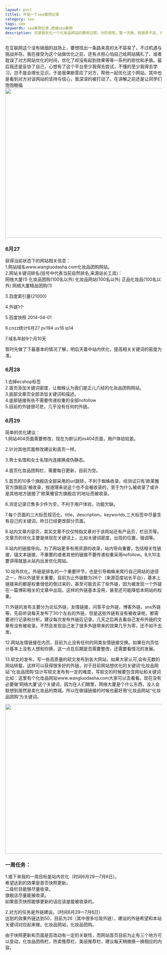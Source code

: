 ```yaml
---
layout: post
title1: 开始一个seo案例记录
category: seo
tags: seo
keywords: seo案例记录,商城seo案例
description: 记录我优化一个化妆品网站的整改过程，分阶段性。第一次搞，有很多不足，大神们就请绕边吧。
---
```

<p>在互联网这个没有硝烟的战场上，要想找出一条路来真的太不容易了，不过机遇与挑战并存。我在接受为这个站做优化之前，还有点担心怕自己给网站搞扎了，或者耽误了对方网站优化的时间，优化了却没有起到效果等等一系列的担忧和矛盾。最后我还是妥协了自己，心想有了这个平台至少我得去尝试，不懂的至少我得去学习，岂不是会增长见识，于是我果断答应了对方，帮他一起优化这个网站。其中也是看到对方对该网站的坚持与信心，我深深的被打动了。在讲解之前还是让同学们饱饱眼福<br/>
<img src='20140624105055947.jpg' width='550px' height='480px'>
</p>
<h3>6月27</h3>
<p>
获得当前状态下的网站相关信息：<br/>
1.网站域名www.wangluodasha.com化妆品团购网站。<br/>
2.网站关键词排名(括号中代表当前自然排名,来源站长工具)：<br/>
  网络大厦(1)  化妆品团购(100名以外)   化妆品网站(100名以外)  正品化妆品(100名以外)   网络大厦精品团购(1)<br/>

3.百度索引量(21000)<br/>

4.外链1个<br/>

5.百度快照 2014-04-01<br/>

6.cnzz统计6月27  pv194  uv16  ip14<br/>

7.域名年龄9个月10天<br/>

暂时先做了下最基本的情况了解，明后天着中站内优化，提高相关关键词的密度为准。</p>

<h3>6月28</h3>
<p>1.去掉ecshop标签<br/>
2.首页添加关键词密度，让蜘蛛认为我们是正儿八经的化妆品团购网站。<br/>
3.底部文章页全部添加关键词和描述。<br/>
4.底部链接有些不需要传递权重的全部nofollow<br>
5.目前的外链很可悲，几乎没有任何的外链。</p>

<h3>6月29</h3>
<p>
简单的优化建议：<br/>
1.网站404页面需要修改，现在为默认的iis404页面，用户体验较差。<br/>

2.针对其他页面修改建议和首页一样。<br/>

3.男士名馆和女士名馆内连接换成伪静态。<br/>

4.首页化妆品团购栏，需要每日更新，目前为空。<br/>

5.首页的10多个旗舰店全部采用的url跳转，不利于蜘蛛收录。经测试只有‘欧莱雅官方旗舰店’被收录，按道理来说这个也不会被收录的，至于为什么被收录了或许是其他地方链接了‘欧莱雅官方旗舰店’的地址而被收录。<br/>

6.浏览记录已售多少件为空，不利于用户体验，功能欠缺。<br/>
	
7.每个页面的三大标签规范化，title，description，keyworlds,三大标签中尽量含有自己的关键词，昨日已经更改部分页面。<br/>

8.站内文章内容页，其实文章不仅仅特指文章对于该网站还有产品页，栏目页等。文章页的优化主要是体现在关键词上，比如关键词密度，出现的位置，强调等。<br/>

9.站内的链接导向。为了网站更多有用资源的收录，站内导向重要，包括相关性链接，锚文本链接，不重要的或者其他的链接不要传递权重采用nofollow。8,9,10主要讲得就是从站内出发优化网站。<br/>

10.站外优化。外链是排名的一个重要环节，也是引导蜘蛛来爬行自己网站的途径之一，所以外链至关重要。目前为止外链数为26个（来源百度站长平台），基本上链接来的都是权重很低的倒过来的，甚至可能去买了些外链，因为被发现一个外链在一篇博彩相关的文章中出现。这样的外链基本没用，甚至还可能降低本网站的权重。<br/>

11.外链的发布主要分为论坛外链，友情链接，问答平台外链，博客外链，sns外链等，先前听说每天发布了30个左右的外链，但是这些外链有没有被收录呢，都需要进行记录和分析。建议每次发布外链后记录，几天之后再去看自己发布外链的文章有没有被收录。不然会发现自己发了很多外链带来的效果几乎为零，还不如不去发。<br/>

12.网站友情链接在内页，目前为止没有任何的同类友情链接交换。如果在内页估计基本上没有人想和你换，这一点在后期是否需要整改，还需要看情况的发展。<br/>

13.软文的发布，写一些高质量的软文发布到各大网站，如果大家认可,会有无数的网站转载，这样可以获得很多好的外链，对于目前网站想优化的关键词‘化妆品网站’‘化妆品团购’估计写软文发布有一定的难度，写软文的时候要包含网址和关键词比如：这里有个化妆品网站www.wangluodasha.com大家可以去看看。现在没有必要做‘网络大厦’这个关键词，因为在人们眼里，网络大厦是个什么东西，没人会联想到居然是卖化妆品的商城。所以在做锚链接的时候也最好用‘化妆品网站’‘化妆品团购’为关键词。<br/>
</p>
<p><img src='20140624105055954.jpg' width='550px' height='480px'></p>
<h3>一周任务：</h3>
<p>
1.接下来我的一周目标是站内优化（时间6月29—7月6日）。<br/>
希望达到的效果是首页快照更新。<br/>
二级栏目能够尽量收录。<br/>
旗舰店尽量能被收录。<br/>
如果首页快照能够更新的话应该是能被收录的。<br/>

2.对方的任务是外链建设。（时间6月29—7月6日）<br/>
达到的效果外链达到50，目前为26（其中很多垃圾外链），建设的外链希望和本站关键词对应起来做。化妆品网站，化妆品团购。<br/>

由于快照更新和页面是否改动有一定的关联性，而网站首页目前为止有三个地方可以变动，化妆品团购栏，热卖推荐栏，美丽推荐栏，建议每天稍微换一换相应的内容。
</p>